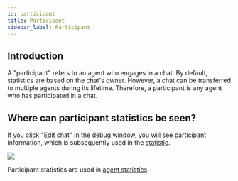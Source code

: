 ```yaml
---
id: participant
title: Participant
sidebar_label: Participant
---
```


## Introduction

A "participant" refers to an agent who engages in a chat. By default, statistics are based on the chat's owner. However, a chat can be transferred to multiple agents during its lifetime. Therefore, a participant is any agent who has participated in a chat.

## Where can participant statistics be seen?

If you click "Edit chat" in the debug window, you will see participant information, which is subsequently used in the [statistic](chat/statistic.mdx#number-of-chats-by-user-participant).

![](/img/chat/participant.png)

Participant statistics are used in [agent statistics](chat/statistic.mdx#agents-statistic).
